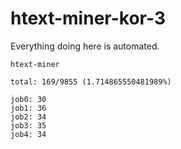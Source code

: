 # htext-miner-kor-3

Everything doing here is automated.

```
htext-miner

total: 169/9855 (1.714865550481989%)

job0: 30
job1: 36
job2: 34
job3: 35
job4: 34
```